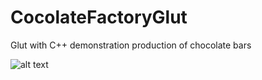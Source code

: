 # CocolateFactoryGlut
Glut with C++ demonstration production of chocolate bars


![alt text](https://github.com/TanjilulAnwar/CocolateFactoryGlut/demo.gif)

